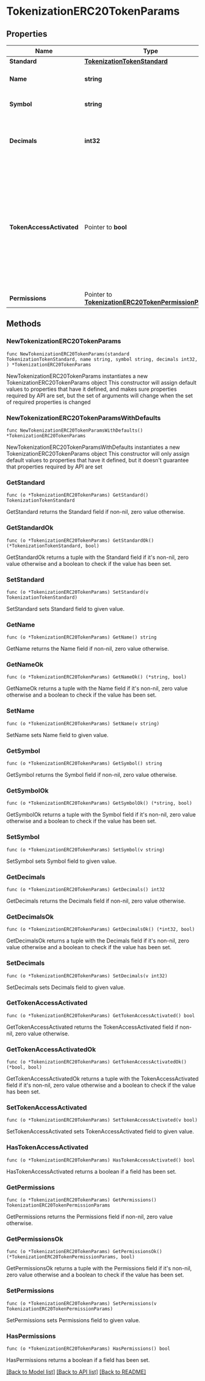 # TokenizationERC20TokenParams

## Properties

Name | Type | Description | Notes
------------ | ------------- | ------------- | -------------
**Standard** | [**TokenizationTokenStandard**](TokenizationTokenStandard.md) |  | 
**Name** | **string** | The name of the token. | 
**Symbol** | **string** | The symbol of the token. | 
**Decimals** | **int32** | The number of decimals for the token (0-18). | 
**TokenAccessActivated** | Pointer to **bool** | Whether the allowlist feature is activated for the token. When activated, only addresses in the allowlist can perform token operations. | [optional] [default to false]
**Permissions** | Pointer to [**TokenizationERC20TokenPermissionParams**](TokenizationERC20TokenPermissionParams.md) |  | [optional] 

## Methods

### NewTokenizationERC20TokenParams

`func NewTokenizationERC20TokenParams(standard TokenizationTokenStandard, name string, symbol string, decimals int32, ) *TokenizationERC20TokenParams`

NewTokenizationERC20TokenParams instantiates a new TokenizationERC20TokenParams object
This constructor will assign default values to properties that have it defined,
and makes sure properties required by API are set, but the set of arguments
will change when the set of required properties is changed

### NewTokenizationERC20TokenParamsWithDefaults

`func NewTokenizationERC20TokenParamsWithDefaults() *TokenizationERC20TokenParams`

NewTokenizationERC20TokenParamsWithDefaults instantiates a new TokenizationERC20TokenParams object
This constructor will only assign default values to properties that have it defined,
but it doesn't guarantee that properties required by API are set

### GetStandard

`func (o *TokenizationERC20TokenParams) GetStandard() TokenizationTokenStandard`

GetStandard returns the Standard field if non-nil, zero value otherwise.

### GetStandardOk

`func (o *TokenizationERC20TokenParams) GetStandardOk() (*TokenizationTokenStandard, bool)`

GetStandardOk returns a tuple with the Standard field if it's non-nil, zero value otherwise
and a boolean to check if the value has been set.

### SetStandard

`func (o *TokenizationERC20TokenParams) SetStandard(v TokenizationTokenStandard)`

SetStandard sets Standard field to given value.


### GetName

`func (o *TokenizationERC20TokenParams) GetName() string`

GetName returns the Name field if non-nil, zero value otherwise.

### GetNameOk

`func (o *TokenizationERC20TokenParams) GetNameOk() (*string, bool)`

GetNameOk returns a tuple with the Name field if it's non-nil, zero value otherwise
and a boolean to check if the value has been set.

### SetName

`func (o *TokenizationERC20TokenParams) SetName(v string)`

SetName sets Name field to given value.


### GetSymbol

`func (o *TokenizationERC20TokenParams) GetSymbol() string`

GetSymbol returns the Symbol field if non-nil, zero value otherwise.

### GetSymbolOk

`func (o *TokenizationERC20TokenParams) GetSymbolOk() (*string, bool)`

GetSymbolOk returns a tuple with the Symbol field if it's non-nil, zero value otherwise
and a boolean to check if the value has been set.

### SetSymbol

`func (o *TokenizationERC20TokenParams) SetSymbol(v string)`

SetSymbol sets Symbol field to given value.


### GetDecimals

`func (o *TokenizationERC20TokenParams) GetDecimals() int32`

GetDecimals returns the Decimals field if non-nil, zero value otherwise.

### GetDecimalsOk

`func (o *TokenizationERC20TokenParams) GetDecimalsOk() (*int32, bool)`

GetDecimalsOk returns a tuple with the Decimals field if it's non-nil, zero value otherwise
and a boolean to check if the value has been set.

### SetDecimals

`func (o *TokenizationERC20TokenParams) SetDecimals(v int32)`

SetDecimals sets Decimals field to given value.


### GetTokenAccessActivated

`func (o *TokenizationERC20TokenParams) GetTokenAccessActivated() bool`

GetTokenAccessActivated returns the TokenAccessActivated field if non-nil, zero value otherwise.

### GetTokenAccessActivatedOk

`func (o *TokenizationERC20TokenParams) GetTokenAccessActivatedOk() (*bool, bool)`

GetTokenAccessActivatedOk returns a tuple with the TokenAccessActivated field if it's non-nil, zero value otherwise
and a boolean to check if the value has been set.

### SetTokenAccessActivated

`func (o *TokenizationERC20TokenParams) SetTokenAccessActivated(v bool)`

SetTokenAccessActivated sets TokenAccessActivated field to given value.

### HasTokenAccessActivated

`func (o *TokenizationERC20TokenParams) HasTokenAccessActivated() bool`

HasTokenAccessActivated returns a boolean if a field has been set.

### GetPermissions

`func (o *TokenizationERC20TokenParams) GetPermissions() TokenizationERC20TokenPermissionParams`

GetPermissions returns the Permissions field if non-nil, zero value otherwise.

### GetPermissionsOk

`func (o *TokenizationERC20TokenParams) GetPermissionsOk() (*TokenizationERC20TokenPermissionParams, bool)`

GetPermissionsOk returns a tuple with the Permissions field if it's non-nil, zero value otherwise
and a boolean to check if the value has been set.

### SetPermissions

`func (o *TokenizationERC20TokenParams) SetPermissions(v TokenizationERC20TokenPermissionParams)`

SetPermissions sets Permissions field to given value.

### HasPermissions

`func (o *TokenizationERC20TokenParams) HasPermissions() bool`

HasPermissions returns a boolean if a field has been set.


[[Back to Model list]](../README.md#documentation-for-models) [[Back to API list]](../README.md#documentation-for-api-endpoints) [[Back to README]](../README.md)


